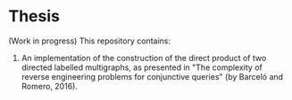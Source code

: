 # Thesis

(Work in progress) This repository contains:

1) An implementation of the construction of the direct product of two directed labelled multigraphs, as presented in "The complexity of reverse engineering problems for conjunctive queries" (by Barceló and Romero, 2016).
